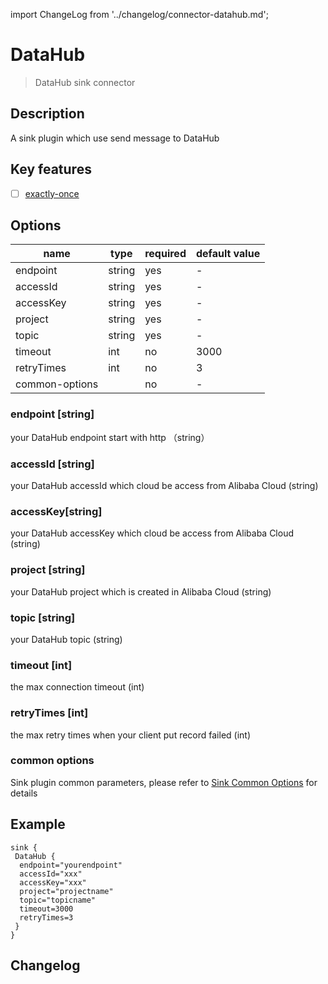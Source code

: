 import ChangeLog from '../changelog/connector-datahub.md';

# DataHub

> DataHub sink connector

## Description

A sink plugin which use send message to DataHub

## Key features

- [ ] [exactly-once](../../concept/connector-v2-features.md)

## Options

|      name      |  type  | required | default value |
|----------------|--------|----------|---------------|
| endpoint       | string | yes      | -             |
| accessId       | string | yes      | -             |
| accessKey      | string | yes      | -             |
| project        | string | yes      | -             |
| topic          | string | yes      | -             |
| timeout        | int    | no       | 3000          |
| retryTimes     | int    | no       | 3             |
| common-options |        | no       | -             |

### endpoint [string]

your DataHub endpoint start with http （string）

### accessId [string]

your DataHub accessId which cloud be access from Alibaba Cloud  (string)

### accessKey[string]

your DataHub accessKey which cloud be access from Alibaba Cloud  (string)

### project [string]

your DataHub project which is created in Alibaba Cloud  (string)

### topic [string]

your DataHub topic  (string)

### timeout [int]

the max connection timeout (int)

### retryTimes [int]

the max retry times when your client put record failed  (int)

### common options

Sink plugin common parameters, please refer to [Sink Common Options](../sink-common-options.md) for details

## Example

```hocon
sink {
 DataHub {
  endpoint="yourendpoint"
  accessId="xxx"
  accessKey="xxx"
  project="projectname"
  topic="topicname"
  timeout=3000
  retryTimes=3
 }
}
```

## Changelog

<ChangeLog />

